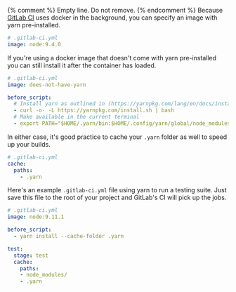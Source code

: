{% comment %}
Empty line. Do not remove.
{% endcomment %}
Because [GitLab CI](https://about.gitlab.com/product/continuous-integration/) uses docker in the background, you can specify an image with yarn pre-installed.

```yml
# .gitlab-ci.yml
image: node:9.4.0
```

If you're using a docker image that doesn't come with yarn pre-installed you can still install it after the container has loaded.

```yml
# .gitlab-ci.yml
image: does-not-have-yarn

before_script:
  # Install yarn as outlined in (https://yarnpkg.com/lang/en/docs/install/#alternatives-stable)
  - curl -o- -L https://yarnpkg.com/install.sh | bash
  # Make available in the current terminal
  - export PATH="$HOME/.yarn/bin:$HOME/.config/yarn/global/node_modules/.bin:$PATH"
```

In either case, it's good practice to cache your `.yarn` folder as well to speed up your builds.

```yml
# .gitlab-ci.yml
cache:
  paths:
    - .yarn
```

Here's an example `.gitlab-ci.yml` file using yarn to run a testing suite.
Just save this file to the root of your project and GitLab's CI will pick up the jobs.

```yml
# .gitlab-ci.yml
image: node:9.11.1

before_script:
  - yarn install --cache-folder .yarn

test:
  stage: test
  cache:
    paths:
    - node_modules/
    - .yarn
```
